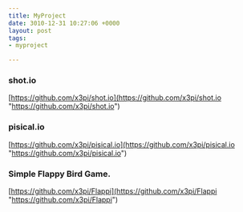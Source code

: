```yaml
---
title: MyProject
date: 3010-12-31 10:27:06 +0000
layout: post
tags:
- myproject

---
```


### shot.io

[https://github.com/x3pi/shot.io](https://github.com/x3pi/shot.io "https://github.com/x3pi/shot.io")

### pisical.io

[https://github.com/x3pi/pisical.io](https://github.com/x3pi/pisical.io "https://github.com/x3pi/pisical.io")

### Simple Flappy Bird Game.

[https://github.com/x3pi/Flappi](https://github.com/x3pi/Flappi "https://github.com/x3pi/Flappi")